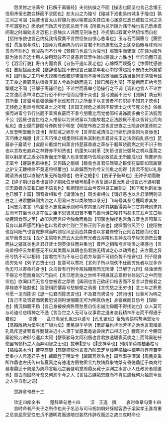 <!-- { "loadSidebar": true } -->
　　怨灵修之浩荡兮【已解于离骚经】夫何执操之不固【操志也固坚也言己念懐王信用谗佞志数变移而不坚固也】悲太山之为隍兮【隍城下池也易曰城复于隍也】孰江河之可涸【涸塞也言太山将頽为池以喻君且失其位用心迷惑过恶已成若江河之决不可涸塞也】愿承闲而効志兮恐犯忌而干讳【所畏为忌所隠为讳干触也言己愿承君间暇之时竭効忠言恐犯上忌触众人讳而见刑诛也】卒抚情以寂寞兮然怊怅而自悲【怊怅怅貌也言己终抚我情寂寞不言然怊怅自恨心悲毒也】玉与石而同匮兮【匮匣也】贯鱼眼与珠玑【圜泽为珠亷隅为玑以言君不知贤愚忠佞之士犹杂鱼眼与珠玑同贯而不别也】驽骏杂而不分兮【驽钝马也良马为骏也】服罢牛而骖骥【在辕为服外騑为骖言君选士用人杂用驽骏不异贤愚若驾罢牛骖以骐骥才力殊也】年滔滔而日逺兮【滔滔行貌】寿冉冉而俞衰【自伤不遇年衰老也】心悇憛而烦寃兮【悇憛忧慼貌也】蹇超揺而无冀【蹇辞也招揺不安也言己自念年老心中悇憛超揺不安终无所冀望也】固时俗之工巧兮灭规榘而改错却骐骥而不乗兮策驽骀而取路当世岂无骐骥兮诚无王良之善驭见执辔者非其人兮故驹跳而逺去【皆已解在九辩】不量凿而正枘兮恐榘矱之不同【已解于离骚经也】不论世而髙举兮恐操行之不调【调和也言人不论世之贪浊而髙举清白之行恐不和于俗而见憎于众也】弧弓弛而不张兮【弛解】孰云知其所至【言弧弓虽强弛而不张谁知其力之所至乎以言贤者不在职亦不知其才徳也】无倾危之患难兮焉知贤士之所死【言国无倾危之难则不智贤士之伏节死义也】俗推佞而进富兮节行张而不着贤良蔽而不羣兮朋曹比而党誉邪枉说饰而多曲兮正法弧而不公【弧戾也言世俗之人推佞以为贤进富以为能故君之正法胶戾不用众皆背公而向私也】直士隠而辟匿兮谗防登乎明堂【明堂布政之宫也言忠直之士隠身辟匿谗防之人反登明堂而为政也】弃彭咸之娯乐兮【言弃彭咸清洁之行娯乐风俗则为贪佞也】灭巧倕之绳墨【言工灭巧倕之绳墨则枉直失其制也言君背先王之法则自乱惑也】菎蕗杂于黀蒸兮【枲翮曰黀煏竹曰蒸言持菎蕗香直之草杂于黀蒸烧而燃之则不识于物也以言取忠直弃之林野亦不知贤也】机蓬矢以射革【矢箭也言张强弩之机以蓬蒿之箭以射犀革之盾必摧折而无所能入也言使愚巧任政必致荒乱无所能成也】驾蹇驴而无策兮【蹇跛也策棰也】又何路之能极【极竟也言君任驽顿之臣使在显职如驾跛蹇之驴又无鞭棰终不竟道将倾覆也】以直鍼而为钓兮又何鱼之能得【言君不能以礼敬聘请贤者犹以直鍼钓鱼无所能得也】伯牙之絶兮【伯牙子鼓琴也】无钟子期而聴之【钟子期识音者也言钟子期死伯牙破琴絶不肯复鼓以世无知音也言己不遇明君识忠直者亦宜钳口而不语言也】和抱璞而泣血兮安得良工而剖之【和下和也剖犹治也已解于上篇】同音者相和兮【谓清浊也】同类者相似【谓好恶也以言君清明则洁白之士进君闇昧则贪浊之人用易曰方以类聚物以羣分】飞鸟号其羣兮鹿鸣求其友【同志为友言飞鸟登髙木志意喜乐则和鸣求其羣而呼其耦鹿得美草口甘其味则求其友而号其侣也以言在位之臣不思贤念旧曽不若鸟兽也诗曰嘤其鸣矣求其友声又曰呦呦鹿鸣食野之苹】故叩宫而宫应兮弹角而角动【叩撃也弹揳也宫角五音也言叩撃五音各以其声感而相应也以言君求仁则仁至修正则下直也】虎啸而谷风至兮【虎阳物也谷风阳气也言虎悲啸而吟则谷风至而应其类也以言君修徳行正则百姓随而化也】龙举而景云往【龙介虫隂物也景云大云而有光者云亦隂也言神龙将举陞天则景云覆而扶之辅其类也言君好贤士则英俊往而并集也】音声之相和兮言物类之相感也【言鸟兽相呼云龙相感无不应其类而从其耦也伤君独无精诚之心以动贤也】夫方圜之异形兮执不可以相错【言君性所为不与已合若方与圜不可错杂势不相安也】列子隠身而穷处兮【列子古贤士也】世莫可以寄托【言列子所以隠佚不仕而穷处者以世多诈伪无可以寄命托身也】众鸟皆有行列兮鳯独翺翔而无所薄【已解于九辩】经浊世而不得志兮愿侧身岩穴而自托【言已厯贪浊之世终不得展其志意但甘处岩穴之中而隠伏也】欲阖口而无言兮尝被君之厚徳【阖闭也言己欲闭口结舌而不复言以尝被君之厚禄故不能黙也】独便悁而懐毒兮愁郁郁之焉极【言忧愁之无穷也】念三年之积思兮愿一见而陈词【思一见君而陈忠言也】不及君而骋说兮【骋驰也】世孰可为明之【言己不及贤君而骋极忠说则时世闇蔽无可为明真伪也】身寝疾而日愁兮【寝卧也】情沉抑而不扬【言己身被疾病卧而愁思自伤忠诚沈抑而不得扬达也】众人莫可与论道兮悲精神之不通【言当世之人无可与议事君之道者哀我精神所志而不得通于君也】
　　谬諌
　　乱曰鸾皇孔鳯日以逺兮【孔孔雀也】畜鳬驾鹅鸡鹜满堂坛兮【髙殿敞扬为堂平场广坦为坛】鼃黾游乎华池【鼃虾蟇也华池芳华之池也言君推逺孔鳯斥逐贤智畜养鹅鹜亲近小人满于堂庭鼃黾谕谗谀弄口得志也】騕褭奔亡兮腾驾槖驼鈆刀进御兮遥弃太阿【騕褭骏马太阿利劔也言君放逺騕褭英俊之士而驾槖驼任使罢驽顿朽之人而弃明智之士也】拔搴芝兮【芝神草也】列树芋荷橘柚萎枯兮【橘柚美木也】苦李旖旎【旖旎盛貌也言君乃防去芝草贱弃橘柚种植芋荷养育苦李爱重小人斥逐君子也】甂瓯登于明堂兮【甂瓯瓦器名也】周鼎潜乎深渊【周鼎夏禹所作鼎也左氏传曰昔夏禹之有徳逺方图物贡金九牧铸鼎象物桀有昏徳鼎迁于商商纣暴虐鼎迁于周是为周鼎言甂瓯之器登明堂周鼎反藏于深渊之水言小人任政贤者隠匿也】自古而固然兮吾又何怨乎今之人【言往古嫉妬忠直而不肯进周我何为独怨今世之人乎自慰之词】



　　楚辞章句巻十三

　　钦定四库全书
　　楚辞章句巻十四
　　汉　王逸　撰
　　哀时命章句第十四
　　哀时命者严夫子之所作也夫子名忌与司马相如俱好辞赋客游于梁梁孝王甚竒重之忌哀屈原受性忠贞不遭明君而遇暗世斐然作辞叹而述之故曰哀时命也
